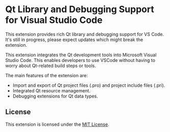 # Qt Library and Debugging Support for Visual Studio Code

This extension provides rich Qt library and debugging support for VS Code. It's still in progress, please expect updates which might break the extension. 

This extension integrates the Qt development tools into Microsoft Visual Studio Code. This enables developers to use VSCode without having to worry about Qt-related build steps or tools.

The main features of the extension are:

- Import and export of Qt project files (.pro) and project include files (.pri).
- Integrated Qt resource management.
- Debugging extensions for Qt data types.

## License

This extension is licensed under the [MIT License](LICENSE).
